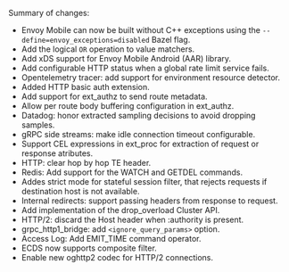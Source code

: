 Summary of changes:

* Envoy Mobile can now be built without C++ exceptions using the `--define=envoy_exceptions=disabled` Bazel flag.
* Add the logical `OR` operation to value matchers.
* Add xDS support for Envoy Mobile Android (AAR) library.
* Add configurable HTTP status when a global rate limit service fails.
* Opentelemetry tracer: add support for environment resource detector.
* Added HTTP basic auth extension.
* Add support for ext_authz to send route metadata.
* Allow per route body buffering configuration in ext_authz.
* Datadog: honor extracted sampling decisions to avoid dropping samples.
* gRPC side streams: make idle connection timeout configurable.
* Support CEL expressions in ext_proc for extraction of request or response atributes.
* HTTP: clear hop by hop TE header.
* Redis: Add support for the WATCH and GETDEL commands.
* Addes strict mode for stateful session filter, that rejects requests if destination host is not available.
* Internal redirects: support passing headers from response to request.
* Add implementation of the drop_overload Cluster API.
* HTTP/2: discard the Host header when :authority is present.
* grpc_http1_bridge: add ``<ignore_query_params>`` option.
* Access Log: Add EMIT_TIME command operator.
* ECDS now supports composite filter.
* Enable new oghttp2 codec for HTTP/2 connections.
